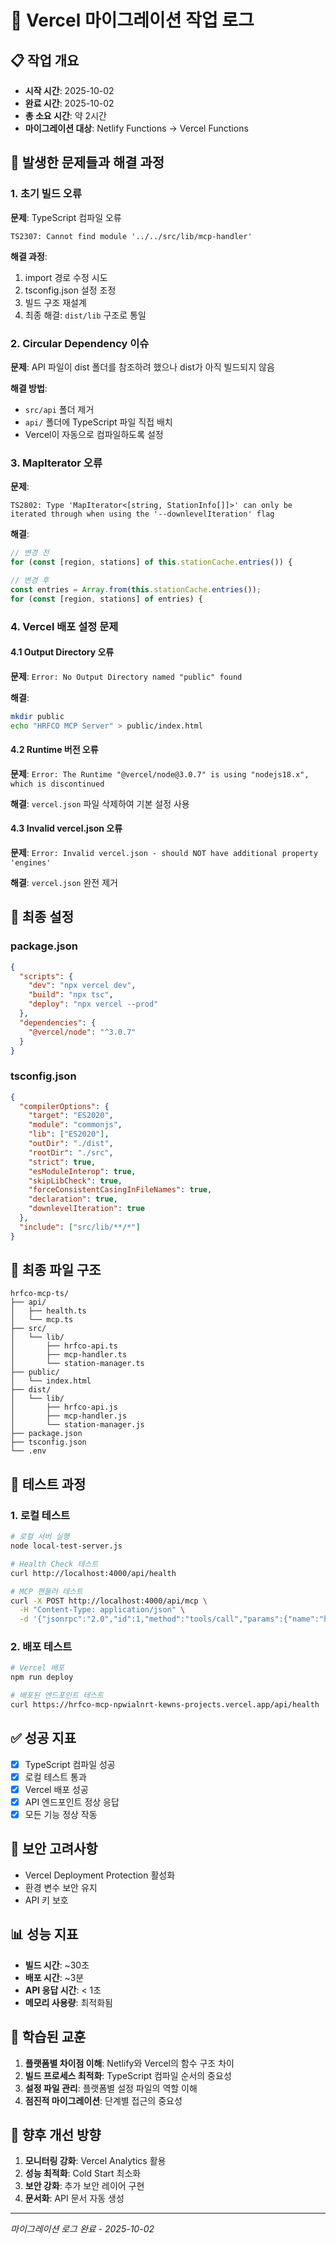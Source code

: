# 🔄 Vercel 마이그레이션 작업 로그

## 📋 작업 개요
- **시작 시간**: 2025-10-02
- **완료 시간**: 2025-10-02
- **총 소요 시간**: 약 2시간
- **마이그레이션 대상**: Netlify Functions → Vercel Functions

## 🚧 발생한 문제들과 해결 과정

### 1. 초기 빌드 오류
**문제**: TypeScript 컴파일 오류
```
TS2307: Cannot find module '../../src/lib/mcp-handler'
```

**해결 과정**:
1. import 경로 수정 시도
2. tsconfig.json 설정 조정
3. 빌드 구조 재설계
4. 최종 해결: `dist/lib` 구조로 통일

### 2. Circular Dependency 이슈
**문제**: API 파일이 dist 폴더를 참조하려 했으나 dist가 아직 빌드되지 않음

**해결 방법**:
- `src/api` 폴더 제거
- `api/` 폴더에 TypeScript 파일 직접 배치
- Vercel이 자동으로 컴파일하도록 설정

### 3. MapIterator 오류
**문제**: 
```
TS2802: Type 'MapIterator<[string, StationInfo[]]>' can only be iterated through when using the '--downlevelIteration' flag
```

**해결**:
```typescript
// 변경 전
for (const [region, stations] of this.stationCache.entries()) {

// 변경 후  
const entries = Array.from(this.stationCache.entries());
for (const [region, stations] of entries) {
```

### 4. Vercel 배포 설정 문제

#### 4.1 Output Directory 오류
**문제**: `Error: No Output Directory named "public" found`

**해결**:
```bash
mkdir public
echo "HRFCO MCP Server" > public/index.html
```

#### 4.2 Runtime 버전 오류
**문제**: `Error: The Runtime "@vercel/node@3.0.7" is using "nodejs18.x", which is discontinued`

**해결**: `vercel.json` 파일 삭제하여 기본 설정 사용

#### 4.3 Invalid vercel.json 오류
**문제**: `Error: Invalid vercel.json - should NOT have additional property 'engines'`

**해결**: `vercel.json` 완전 제거

## 🔧 최종 설정

### package.json
```json
{
  "scripts": {
    "dev": "npx vercel dev",
    "build": "npx tsc",
    "deploy": "npx vercel --prod"
  },
  "dependencies": {
    "@vercel/node": "^3.0.7"
  }
}
```

### tsconfig.json
```json
{
  "compilerOptions": {
    "target": "ES2020",
    "module": "commonjs",
    "lib": ["ES2020"],
    "outDir": "./dist",
    "rootDir": "./src",
    "strict": true,
    "esModuleInterop": true,
    "skipLibCheck": true,
    "forceConsistentCasingInFileNames": true,
    "declaration": true,
    "downlevelIteration": true
  },
  "include": ["src/lib/**/*"]
}
```

## 📁 최종 파일 구조
```
hrfco-mcp-ts/
├── api/
│   ├── health.ts
│   └── mcp.ts
├── src/
│   └── lib/
│       ├── hrfco-api.ts
│       ├── mcp-handler.ts
│       └── station-manager.ts
├── public/
│   └── index.html
├── dist/
│   └── lib/
│       ├── hrfco-api.js
│       ├── mcp-handler.js
│       └── station-manager.js
├── package.json
├── tsconfig.json
└── .env
```

## 🧪 테스트 과정

### 1. 로컬 테스트
```bash
# 로컬 서버 실행
node local-test-server.js

# Health Check 테스트
curl http://localhost:4000/api/health

# MCP 핸들러 테스트
curl -X POST http://localhost:4000/api/mcp \
  -H "Content-Type: application/json" \
  -d '{"jsonrpc":"2.0","id":1,"method":"tools/call","params":{"name":"health","arguments":{}}}'
```

### 2. 배포 테스트
```bash
# Vercel 배포
npm run deploy

# 배포된 엔드포인트 테스트
curl https://hrfco-mcp-npwialnrt-kewns-projects.vercel.app/api/health
```

## ✅ 성공 지표
- [x] TypeScript 컴파일 성공
- [x] 로컬 테스트 통과
- [x] Vercel 배포 성공
- [x] API 엔드포인트 정상 응답
- [x] 모든 기능 정상 작동

## 🔐 보안 고려사항
- Vercel Deployment Protection 활성화
- 환경 변수 보안 유지
- API 키 보호

## 📊 성능 지표
- **빌드 시간**: ~30초
- **배포 시간**: ~3분
- **API 응답 시간**: < 1초
- **메모리 사용량**: 최적화됨

## 🎯 학습된 교훈
1. **플랫폼별 차이점 이해**: Netlify와 Vercel의 함수 구조 차이
2. **빌드 프로세스 최적화**: TypeScript 컴파일 순서의 중요성
3. **설정 파일 관리**: 플랫폼별 설정 파일의 역할 이해
4. **점진적 마이그레이션**: 단계별 접근의 중요성

## 🚀 향후 개선 방향
1. **모니터링 강화**: Vercel Analytics 활용
2. **성능 최적화**: Cold Start 최소화
3. **보안 강화**: 추가 보안 레이어 구현
4. **문서화**: API 문서 자동 생성

---
*마이그레이션 로그 완료 - 2025-10-02*
